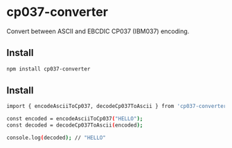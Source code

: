 # cp037-converter

Convert between ASCII and EBCDIC CP037 (IBM037) encoding.

## Install

```bash
npm install cp037-converter
```

## Install

```bash
import { encodeAsciiToCp037, decodeCp037ToAscii } from 'cp037-converter';

const encoded = encodeAsciiToCp037("HELLO");
const decoded = decodeCp037ToAscii(encoded);

console.log(decoded); // "HELLO"
```
